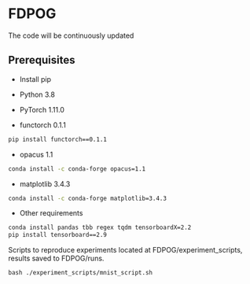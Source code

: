 # FDPOG
The code will be continuously updated
## Prerequisites

- Install pip
- Python 3.8

- PyTorch 1.11.0

- functorch 0.1.1

```bash
pip install functorch==0.1.1
```

- opacus 1.1

```bash
conda install -c conda-forge opacus=1.1
```

- matplotlib 3.4.3

```bash
conda install -c conda-forge matplotlib=3.4.3
```

- Other requirements

```bash
conda install pandas tbb regex tqdm tensorboardX=2.2
pip install tensorboard==2.9
```

Scripts to reproduce experiments located at FDPOG/experiment_scripts, results saved to FDPOG/runs.

```
bash ./experiment_scripts/mnist_script.sh
```
